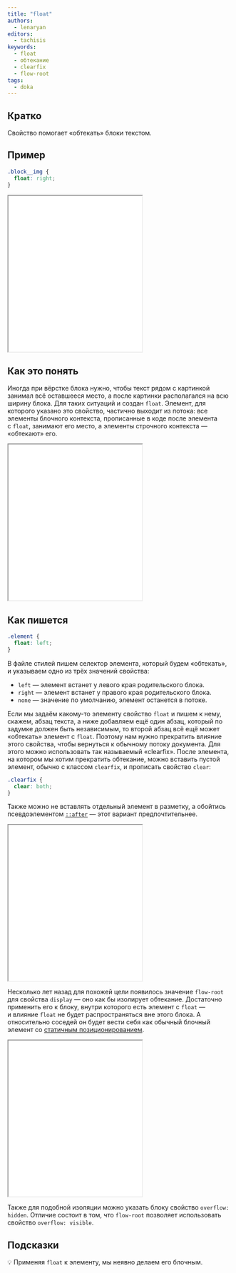 ```yaml
---
title: "float"
authors:
  - lenaryan
editors:
  - tachisis
keywords:
  - float
  - обтекание
  - clearfix
  - flow-root
tags:
  - doka
---
```


## Кратко

Свойство помогает «обтекать» блоки текстом.

## Пример

```css
.block__img {
  float: right;
}
```

<iframe title="Обтекание" src="demos/float/" height="350"></iframe>

## Как это понять

Иногда при вёрстке блока нужно, чтобы текст рядом с картинкой занимал всё оставшееся место, а после картинки располагался на всю ширину блока. Для таких ситуаций и создан `float`. Элемент, для которого указано это свойство, частично выходит из потока: все элементы блочного контекста, прописанные в коде после элемента с `float`, занимают его место, а элементы строчного контекста — «обтекают» его.

<iframe title="Float до и после" src="demos/float-before-after/" height="350"></iframe>

## Как пишется

```css
.element {
  float: left;
}
```

В файле стилей пишем селектор элемента, который будем «обтекать», и указываем одно из трёх значений свойства:

- `left` — элемент встанет у левого края родительского блока.
- `right` — элемент встанет у правого края родительского блока.
- `none` — значение по умолчанию, элемент останется в потоке.

Если мы задаём какому-то элементу свойство `float` и пишем к нему, скажем, абзац текста, а ниже добавляем ещё один абзац, который по задумке должен быть независимым, то второй абзац всё ещё может «обтекать» элемент с `float`. Поэтому нам нужно прекратить влияние этого свойства, чтобы вернуться к обычному потоку документа. Для этого можно использовать так называемый «clearfix». После элемента, на котором мы хотим прекратить обтекание, можно вставить пустой элемент, обычно с классом `clearfix`, и прописать свойство `clear`:

```css
.clearfix {
  clear: both;
}
```

Также можно не вставлять отдельный элемент в разметку, а обойтись псевдоэлементом [`::after`](/css/after/) — этот вариант предпочтительнее.

<iframe title="clearfix" src="demos/clearfix/" height="350"></iframe>

Несколько лет назад для похожей цели появилось значение `flow-root` для свойства `display` — оно как бы изолирует обтекание. Достаточно применить его к блоку, внутри которого есть элемент с `float` — и влияние `float` не будет распространяться вне этого блока. А относительно соседей он будет вести себя как обычный блочный элемент со [статичным позиционированием](/css/position).

<iframe title="flow-root" src="demos/flow-root/" height="350"></iframe>

Также для подобной изоляции можно указать блоку свойство `overflow: hidden`. Отличие состоит в том, что `flow-root` позволяет использовать свойство `overflow: visible`.

## Подсказки

💡 Применяя `float` к элементу, мы неявно делаем его блочным.
